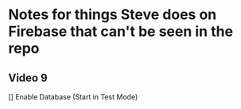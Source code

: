 # Notes for things Steve does on Firebase that can't be seen in the repo

## Video 9

[] Enable Database (Start in Test Mode)
